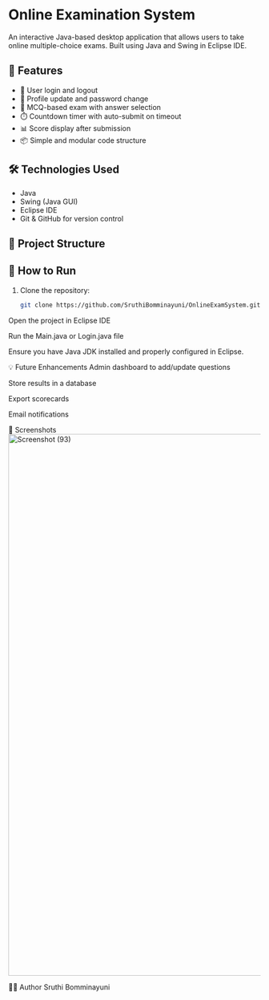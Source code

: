 # Online Examination System

An interactive Java-based desktop application that allows users to take online multiple-choice exams. Built using Java and Swing in Eclipse IDE.

## 🚀 Features

- 🔐 User login and logout
- 🙍 Profile update and password change
- 📝 MCQ-based exam with answer selection
- ⏱️ Countdown timer with auto-submit on timeout
- 📊 Score display after submission
- 📦 Simple and modular code structure

## 🛠️ Technologies Used

- Java
- Swing (Java GUI)
- Eclipse IDE
- Git & GitHub for version control

## 📂 Project Structure


## 🎯 How to Run

1. Clone the repository:
   ```bash
   git clone https://github.com/SruthiBomminayuni/OnlineExamSystem.git
Open the project in Eclipse IDE

Run the Main.java or Login.java file

Ensure you have Java JDK installed and properly configured in Eclipse.

💡 Future Enhancements
Admin dashboard to add/update questions

Store results in a database

Export scorecards

Email notifications

📸 Screenshots
<img width="1920" height="1080" alt="Screenshot (93)" src="https://github.com/user-attachments/assets/bafa0331-2f56-41e7-8a79-59c6ba5a05ea" />


🧑‍💻 Author
Sruthi Bomminayuni
